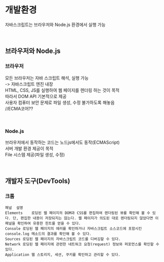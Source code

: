 # 개발환경
자바스크립트는 브라우저와 Node.js 환경에서 실행 가능

<br>

## 브라우저와 Node.js
### 브라우저
모든 브라우저는 자바 스크립트 해석, 실행 가능<br>
-> 자바스크립트 엔진 내장<br>
HTML, CSS, JS를 실행하여 웹 페이지를 렌더링 하는 것이 목적<br>
따라서 DOM API 기본적으로 제공<br>
사용자 컴퓨터 보안 문제로 파일 생성, 수정 불가하도록 해놓음<br>
//ECMA코어??

<br>

### Node.js
브라우저에서 동작하는 코드는 노드js에서도 동작(ECMAScript)<br>
서버 개발 환경 제공이 목적<br>
File 시스템 제공(파일 생성, 수정)

<br>

## 개발자 도구(DevTools)
### 크롬
```
패널	설명
Elements	로딩된 웹 페이지의 DOM과 CSS를 편집하여 렌더링된 뷰를 확인해 볼 수 있다. 단, 편집한 내용이 저장되지는 않는다. 웹 페이지가 의도된 대로 렌더링되지 않았다면 이 패널을 확인하여 유용한 힌트를 얻을 수 있다.
Console	로딩된 웹 페이지의 에러를 확인하거나 자바스크립트 소스코드에 포함시킨 console.log 메소드의 결과를 확인해 볼 수 있다.
Sources	로딩된 웹 페이지의 자바스크립트 코드를 디버깅할 수 있다.
Network	로딩된 웹 페이지에 관련한 네트워크 요청(request) 정보와 퍼포먼스를 확인할 수 있다.
Application	웹 스토리지, 세션, 쿠키를 확인하고 관리할 수 있다.
```
